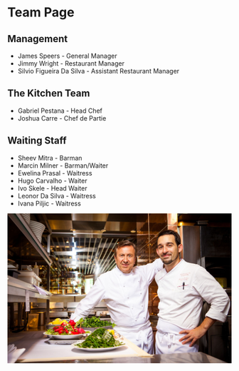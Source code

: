 # Team Page

## Management

* James Speers - General Manager
* Jimmy Wright - Restaurant Manager
* Silvio Figueira Da Silva - Assistant Restaurant Manager

## The Kitchen Team

* Gabriel Pestana - Head Chef
* Joshua Carre - Chef de Partie

## Waiting Staff

* Sheev Mitra - Barman
* Marcin Milner - Barman/Waiter
* Ewelina Prasal - Waitress
* Hugo Carvalho - Waiter
* Ivo Skele - Head Waiter
* Leonor Da Silva - Waitress
* Ivana Piljic - Waitress

![Team](pics/chefs.jpg "Chefs")